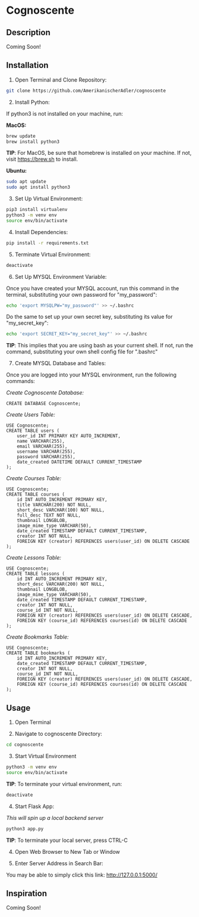 # Cognoscente

## Description

Coming Soon!

## Installation

1) Open Terminal and Clone Repository:

```bash
git clone https://github.com/AmerikanischerAdler/cognoscente
```

2) Install Python:

If python3 is not installed on your machine, run:

**MacOS:**

```bash
brew update 
brew install python3
``` 

**TIP**: For MacOS, be sure that homebrew is installed on your machine. If not, visit https://brew.sh to install.

**Ubuntu:**

```bash
sudo apt update 
sudo apt install python3
```

3) Set Up Virtual Environment:

```bash
pip3 install virtualenv
python3 -m venv env
source env/bin/activate
```

4) Install Dependencies:

```bash
pip install -r requirements.txt
```

5) Terminate Virtual Environment:

```bash 
deactivate
```

6) Set Up MYSQL Environment Variable:

Once you have created your MYSQL account, run this command in the terminal, substituting your own password for "my_password":

```bash
echo 'export MYSQLPW="my_password"' >> ~/.bashrc
```

Do the same to set up your own secret key, substituting its value for "my_secret_key":

```bash
echo 'export SECRET_KEY="my_secret_key"' >> ~/.bashrc
```

**TIP**: This implies that you are using bash as your current shell. If not, run
the command, substituting your own shell config file for ".bashrc"

7) Create MYSQL Database and Tables:

Once you are logged into your MYSQL environment, run the following commands:

*Create Cognoscente Database:*

```mysql
CREATE DATABASE Cognoscente;
```

*Create Users Table:*

```mysql
USE Cognoscente;
CREATE TABLE users (
    user_id INT PRIMARY KEY AUTO_INCREMENT, 
    name VARCHAR(255), 
    email VARCHAR(255), 
    username VARCHAR(255), 
    password VARCHAR(255),
    date_created DATETIME DEFAULT CURRENT_TIMESTAMP
);
```

*Create Courses Table:*

```mysql
USE Cognoscente;
CREATE TABLE courses (
    id INT AUTO_INCREMENT PRIMARY KEY,
    title VARCHAR(200) NOT NULL,
    short_desc VARCHAR(100) NOT NULL,
    full_desc TEXT NOT NULL,
    thumbnail LONGBLOB,
    image_mime_type VARCHAR(50),
    date_created TIMESTAMP DEFAULT CURRENT_TIMESTAMP,
    creator INT NOT NULL,
    FOREIGN KEY (creator) REFERENCES users(user_id) ON DELETE CASCADE
);
```

*Create Lessons Table:*

```mysql
USE Cognoscente;
CREATE TABLE lessons (
    id INT AUTO_INCREMENT PRIMARY KEY,
    short_desc VARCHAR(200) NOT NULL,
    thumbnail LONGBLOB,
    image_mime_type VARCHAR(50),
    date_created TIMESTAMP DEFAULT CURRENT_TIMESTAMP,
    creator INT NOT NULL,
    course_id INT NOT NULL,
    FOREIGN KEY (creator) REFERENCES users(user_id) ON DELETE CASCADE,
    FOREIGN KEY (course_id) REFERENCES courses(id) ON DELETE CASCADE
);
```

*Create Bookmarks Table:*

```mysql
USE Cognoscente;
CREATE TABLE bookmarks (
    id INT AUTO_INCREMENT PRIMARY KEY,
    date_created TIMESTAMP DEFAULT CURRENT_TIMESTAMP,
    creator INT NOT NULL,
    course_id INT NOT NULL,
    FOREIGN KEY (creator) REFERENCES users(user_id) ON DELETE CASCADE,
    FOREIGN KEY (course_id) REFERENCES courses(id) ON DELETE CASCADE
);
```

## Usage

1) Open Terminal

2) Navigate to cognoscente Directory:

```bash
cd cognoscente
```

3) Start Virtual Environment

```bash
python3 -m venv env
source env/bin/activate
```

**TIP**: To terminate your virtual environment, run:

```bash
deactivate
```

4) Start Flask App:

*This will spin up a local backend server*

```bash
python3 app.py
```

**TIP**: To terminate your local server, press CTRL-C

4) Open Web Browser to New Tab or Window

5) Enter Server Address in Search Bar:

You may be able to simply click this link: http://127.0.0.1:5000/

## Inspiration

Coming Soon!
 
